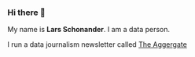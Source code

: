 ### Hi there 👋

My name is **Lars Schonander**. I am a data person.

I run a data journalism newsletter called [The Aggergate](https://theaggregate.substack.com/)

<!--
**Leschonander/Leschonander** is a ✨ _special_ ✨ repository because its `README.md` (this file) appears on your GitHub profile.

Here are some ideas to get you started:

- 🔭 I’m currently working on ...
- 🌱 I’m currently learning ...
- 👯 I’m looking to collaborate on ...
- 🤔 I’m looking for help with ...
- 💬 Ask me about ...
- 📫 How to reach me: ...
- 😄 Pronouns: ...
- ⚡ Fun fact: ...
-->
